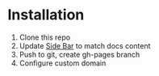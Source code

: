 # Installation

1. Clone this repo
2. Update [Side Bar](../_sidebar.md) to match docs content
3. Push to git, create gh-pages branch
4. Configure custom domain